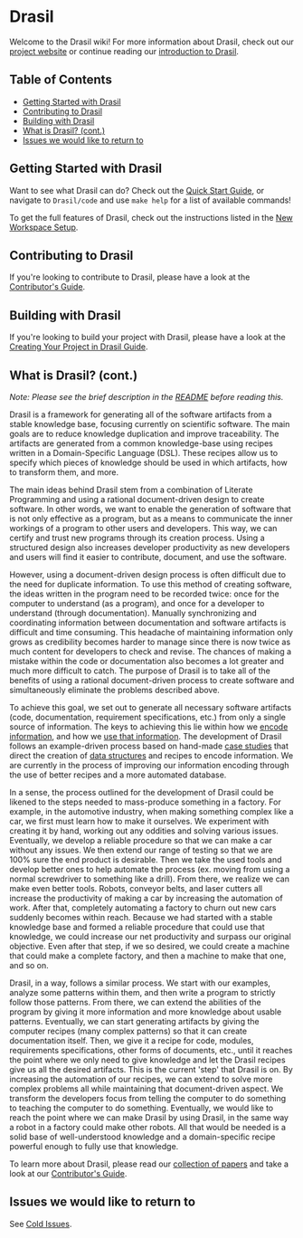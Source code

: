 # Drasil
Welcome to the Drasil wiki! For more information about Drasil, check out our [project website](https://jacquescarette.github.io/Drasil/) or continue reading our [introduction to Drasil](#what-is-drasil-cont).

## Table of Contents
- [Getting Started with Drasil](#getting-started-with-drasil)
- [Contributing to Drasil](#contributing-to-drasil)
- [Building with Drasil](#building-with-drasil)
- [What is Drasil? (cont.)](#what-is-drasil-cont)
- [Issues we would like to return to](#issues-we-would-like-to-return-to)

## Getting Started with Drasil
Want to see what Drasil can do? Check out the [Quick Start Guide](https://github.com/JacquesCarette/Drasil#quick-start), or navigate to `Drasil/code` and use `make help` for a list of available commands!

To get the full features of Drasil, check out the instructions listed in the [New Workspace Setup](New-Workspace-Setup).

## Contributing to Drasil
If you're looking to contribute to Drasil, please have a look at the [Contributor's Guide](https://github.com/JacquesCarette/Drasil/wiki/Contributor's-Guide).

## Building with Drasil
If you're looking to build your project with Drasil, please have a look at the [Creating Your Project in Drasil Guide](https://github.com/JacquesCarette/Drasil/wiki/Creating-Your-Project-in-Drasil).

<!-- TODO: At some point we should document the requirements for Drasil and its design. -->

## What is Drasil? (cont.)
*Note: Please see the brief description in the [README](https://github.com/JacquesCarette/Drasil) before reading this.*

Drasil is a framework for generating all of the software artifacts from a stable knowledge base, focusing currently on scientific software. The main goals are to reduce knowledge duplication and improve traceability. The artifacts are generated from a common knowledge-base using recipes written in a Domain-Specific Language (DSL). These recipes allow us to specify which pieces of knowledge should be used in which artifacts, how to transform them, and more.

The main ideas behind Drasil stem from a combination of Literate Programming and using a rational document-driven design to create software. In other words, we want to enable the generation of software that is not only effective as a program, but as a means to communicate the inner workings of a program to other users and developers. This way, we can certify and trust new programs through its creation process. Using a structured design also increases developer productivity as new developers and users will find it easier to contribute, document, and use the software.

However, using a document-driven design process is often difficult due to the need for duplicate information. To use this method of creating software, the ideas written in the program need to be recorded twice: once for the computer to understand (as a program), and once for a developer to understand (through documentation). Manually synchronizing and coordinating information between documentation and software artifacts is difficult and time consuming. This headache of maintaining information only grows as credibility becomes harder to manage since there is now twice as much content for developers to check and revise. The chances of making a mistake within the code or documentation also becomes a lot greater and much more difficult to catch. The purpose of Drasil is to take all of the benefits of using a rational document-driven process to create software and simultaneously eliminate the problems described above.

To achieve this goal, we set out to generate all necessary software artifacts (code, documentation, requirement specifications, etc.) from only a single source of information. The keys to achieving this lie within how we [encode information](Information-Encoding), and how we [use that information](Recipes). The development of Drasil follows an example-driven process based on hand-made [case studies](https://github.com/smiths/caseStudies) that direct the creation of [data structures](Chunks) and recipes to encode information. We are currently in the process of improving our information encoding through the use of better recipes and a more automated database.

In a sense, the process outlined for the development of Drasil could be likened to the steps needed to mass-produce something in a factory. For example, in the automotive industry, when making something complex like a car, we first must learn how to make it ourselves. We experiment with creating it by hand, working out any oddities and solving various issues. Eventually, we develop a reliable procedure so that we can make a car without any issues. We then extend our range of testing so that we are 100% sure the end product is desirable. Then we take the used tools and develop better ones to help automate the process (ex. moving from using a normal screwdriver to something like a drill). From there, we realize we can make even better tools. Robots, conveyor belts, and laser cutters all increase the productivity of making a car by increasing the automation of work. After that, completely automating a factory to churn out new cars suddenly becomes within reach. Because we had started with a stable knowledge base and formed a reliable procedure that could use that knowledge, we could increase our net productivity and surpass our original objective. Even after that step, if we so desired, we could create a machine that could make a complete factory, and then a machine to make that one, and so on. 

Drasil, in a way, follows a similar process. We start with our examples, analyze some patterns within them, and then write a program to strictly follow those patterns. From there, we can extend the abilities of the program by giving it more information and more knowledge about usable patterns. Eventually, we can start generating artifacts by giving the computer recipes (many complex patterns) so that it can create documentation itself. Then, we give it a recipe for code, modules, requirements specifications, other forms of documents, etc., until it reaches the point where we only need to give knowledge and let the Drasil recipes give us all the desired artifacts. This is the current 'step' that Drasil is on. By increasing the automation of our recipes, we can extend to solve more complex problems all while maintaining that document-driven aspect. We transform the developers focus from telling the computer to do something to teaching the computer to do something. Eventually, we would like to reach the point where we can make Drasil by using Drasil, in the same way a robot in a factory could make other robots. All that would be needed is a solid base of well-understood knowledge and a domain-specific recipe powerful enough to fully use that knowledge.

To learn more about Drasil, please read our [collection of papers](Drasil-Papers-and-Documents) and take a look at our [Contributor's Guide](Contributor's-Guide).

## Issues we would like to return to

See [Cold Issues](Cold-Issues).